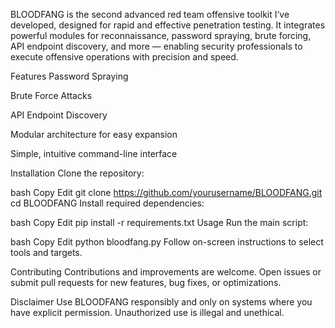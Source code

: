 
BLOODFANG is the second advanced red team offensive toolkit I’ve developed, designed for rapid and effective penetration testing. It integrates powerful modules for reconnaissance, password spraying, brute forcing, API endpoint discovery, and more — enabling security professionals to execute offensive operations with precision and speed.

Features
Password Spraying

Brute Force Attacks

API Endpoint Discovery

Modular architecture for easy expansion

Simple, intuitive command-line interface

Installation
Clone the repository:

bash
Copy
Edit
git clone https://github.com/yourusername/BLOODFANG.git
cd BLOODFANG
Install required dependencies:

bash
Copy
Edit
pip install -r requirements.txt
Usage
Run the main script:

bash
Copy
Edit
python bloodfang.py
Follow on-screen instructions to select tools and targets.

Contributing
Contributions and improvements are welcome. Open issues or submit pull requests for new features, bug fixes, or optimizations.

Disclaimer
Use BLOODFANG responsibly and only on systems where you have explicit permission. Unauthorized use is illegal and unethical.
